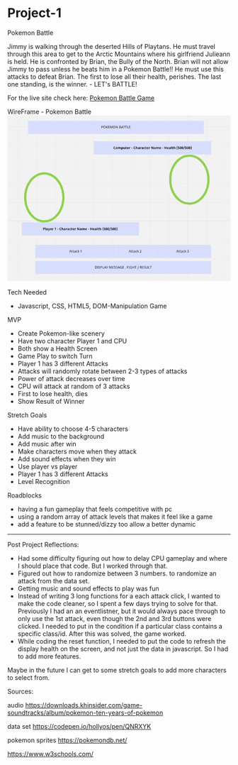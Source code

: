 # Project-1

Pokemon Battle

Jimmy is walking through the deserted Hills of Playtans.  He must travel through this area to get to the Arctic Mountains where his girlfriend Julieann is held.  He is confronted by Brian, the Bully of the North.  Brian will not allow Jimmy to pass unless he beats him in a Pokemon Battle!! He must use this attacks to defeat Brian.  The first to lose all their health, perishes.  The last one standing, is the winner. - LET's BATTLE!

For the live site check here: [Pokemon Battle Game](https://prijacash.github.io/Project-1/) 

WireFrame - Pokemon Battle
![wireframe](/media/pokemon_wireframe.png)


Tech Needed
- Javascript, CSS, HTML5, DOM-Manipulation Game

MVP
- Create Pokemon-like scenery
- Have two character Player 1 and CPU
- Both show a Health Screen
- Game Play to switch Turn
- Player 1 has 3 different Attacks
- Attacks will randomly rotate between 2-3 types of attacks
- Power of attack decreases over time
- CPU will attack at random of 3 attacks 
- First to lose health, dies
- Show Result of Winner


Stretch Goals
- Have ability to choose 4-5 characters
- Add music to the background
- Add music after win
- Make characters move when they attack
- Add sound effects when they win
- Use player vs player
- Player 1 has 3 different Attacks
- Level Recognition

Roadblocks 
- having a fun gameplay that feels competitive with pc
- using a random array of attack levels that makes it feel like a game
- add a feature to be stunned/dizzy too allow a better dynamic 

-----------------
Post Project Reflections:
- Had some difficulty figuring out how to delay CPU gameplay and where I should place that code. But I worked through that. 
- Figured out how to randomize between 3 numbers. to randomize an attack from the data set.
- Getting music and sound effects to play was fun
- Instead of writing 3 long functions for a each attack click, I wanted to make the code cleaner, so I spent a few days trying to solve for that.  Previously I had an an eventlistner, but it would always pace through to only use the 1st attack, even though the 2nd and 3rd buttons were clicked.  I needed to put in the condition if a particular class contains a specific class/id.  After this was solved, the game worked.
- While coding the reset function, I needed to put the code to refresh the display health on the screen, and not just the data in javascript. So I had to add more features.

Maybe in the future I can get to some stretch goals to add more characters to select from.

Sources:

audio
https://downloads.khinsider.com/game-soundtracks/album/pokemon-ten-years-of-pokemon

data set
https://codepen.io/hollyos/pen/QNRXYK

pokemon sprites
https://pokemondb.net/

https://www.w3schools.com/

